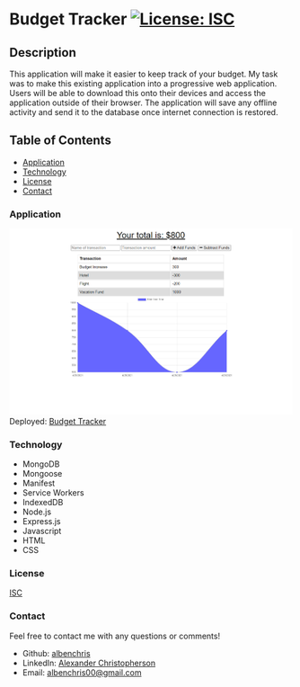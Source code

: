 # **Budget Tracker** [![License: ISC](https://img.shields.io/badge/License-ISC-blue.svg)](https://opensource.org/licenses/ISC)

## **Description**
This application will make it easier to keep track of your budget. My task was to make this existing application into a progressive web application. Users will be able to download this onto their devices and access the application outside of their browser. The application will save any offline activity and send it to the database once internet connection is restored.


## **Table of Contents**
* [Application](#application)
* [Technology](#technology)
* [License](#license)
* [Contact](#contact)


### **Application**
![Screenshot](./assets/images/budget-tracker-screenshot.png)
Deployed: [Budget Tracker](https://albenchris-budget-tracker.herokuapp.com/)


### **Technology**
* MongoDB
* Mongoose
* Manifest
* Service Workers
* IndexedDB
* Node.js
* Express.js
* Javascript
* HTML
* CSS


### **License**
[ISC](https://opensource.org/licenses/ISC)


### **Contact**
Feel free to contact me with any questions or comments!
* Github: [albenchris](https://github.com/albenchris)
* LinkedIn: [Alexander Christopherson](https://www.linkedin.com/in/alexander-christopherson-2b32085a/)
* Email: albenchris00@gmail.com
